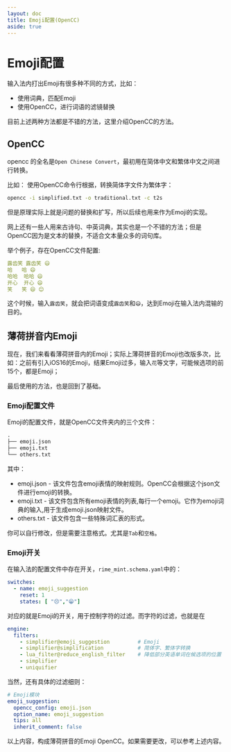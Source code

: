 ```yaml
---
layout: doc
title: Emoji配置(OpenCC)
aside: true
---
```

# Emoji配置
输入法内打出Emoji有很多种不同的方式，比如：
- 使用词典，匹配Emoji
- 使用OpenCC，进行词语的滤镜替换

目前上述两种方法都是不错的方法，这里介绍OpenCC的方法。

<div class="wwads-cn wwads-horizontal" data-id="266"></div>

## OpenCC
opencc 的全名是`Open Chinese Convert`，最初用在简体中文和繁体中文之间进行转换。

比如： 使用OpenCC命令行根据，转换简体字文件为繁体字：
```bash
opencc -i simplified.txt -o traditional.txt -c t2s
```

但是原理实际上就是问题的替换和扩写，所以后续也用来作为Emoji的实现。

网上还有一些人用来古诗句、中英词典，其实也是一个不错的方法；但是OpenCC因为是文本的替换，不适合文本量众多的词句库。

举个例子，存在OpenCC文件配置:
```yaml
露齿笑	露齿笑 😃
哈	哈 😄
哈哈	哈哈 😄
开心	开心 😄
笑	笑 😄 😊
```
这个时候，输入`露齿笑`，就会把词语变成`露齿笑`和`😃`，达到Emoji在输入法内混输的目的。

## 薄荷拼音内Emoji
现在，我们来看看薄荷拼音内的Emoji；实际上薄荷拼音的Emoji也改版多次，比如：之前有引入iOS16的Emoji，结果Emoji过多，输入`花`等文字，可能候选项的前15个，都是Emoji；

最后使用的方法，也是回到了基础。

### Emoji配置文件
Emoji的配置文件，就是OpenCC文件夹内的三个文件：
```txt
.
├── emoji.json
├── emoji.txt
└── others.txt
```
其中：
- emoji.json - 该文件包含emoji表情的映射规则。OpenCC会根据这个json文件进行emoji的转换。
- emoji.txt - 该文件包含所有emoji表情的列表,每行一个emoji。它作为emoji词典的输入,用于生成emoji.json映射文件。
- others.txt - 该文件包含一些特殊词汇表的形式。

你可以自行修改，但是需要注意格式。尤其是`Tab`和`空格`。

### Emoji开关
在输入法的配置文件中存在开关，`rime_mint.schema.yaml`中的：
```yaml
switches:
  - name: emoji_suggestion
    reset: 1
    states: [ "😣️","😁️"]
```
对应的就是Emoji的开关，用于控制字符的过滤。而字符的过滤，也就是在
```yaml
engine:
  filters:
    - simplifier@emoji_suggestion         # Emoji
    - simplifier@simplification           # 简体字、繁体字转换
    - lua_filter@reduce_english_filter    # 降低部分英语单词在候选项的位置
    - simplifier
    - uniquifier
```

当然，还有具体的过滤细则：
```yaml
# Emoji模块
emoji_suggestion:
  opencc_config: emoji.json
  option_name: emoji_suggestion
  tips: all
  inherit_comment: false
```
以上内容，构成薄荷拼音的Emoji OpenCC。如果需要更改，可以参考上述内容。